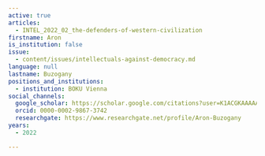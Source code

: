 ```yaml
---
active: true
articles:
  - INTEL_2022_02_the-defenders-of-western-civilization
firstname: Aron
is_institution: false
issue:
  - content/issues/intellectuals-against-democracy.md
language: null
lastname: Buzogany
positions_and_institutions:
  - institution: BOKU Vienna
social_channels:
  google_scholar: https://scholar.google.com/citations?user=K1ACGKAAAAAJ&hl=en
  orcid: 0000-0002-9867-3742
  researchgate: https://www.researchgate.net/profile/Aron-Buzogany
years:
  - 2022

---
```

